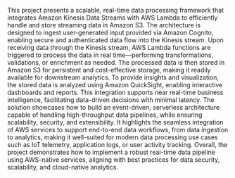 This project presents a scalable, real-time data processing framework that integrates Amazon Kinesis Data Streams with AWS Lambda to efficiently handle and store streaming data in Amazon S3. The architecture is designed to ingest user-generated input provided via Amazon Cognito, enabling secure and authenticated data flow into the Kinesis stream.
Upon receiving data through the Kinesis stream, AWS Lambda functions are triggered to process the data in real time—performing transformations, validations, or enrichment as needed. The processed data is then stored in Amazon S3 for persistent and cost-effective storage, making it readily available for downstream analytics.
To provide insights and visualization, the stored data is analyzed using Amazon QuickSight, enabling interactive dashboards and reports. This integration supports near real-time business intelligence, facilitating data-driven decisions with minimal latency.
The solution showcases how to build an event-driven, serverless architecture capable of handling high-throughput data pipelines, while ensuring scalability, security, and extensibility. It highlights the seamless integration of AWS services to support end-to-end data workflows, from data ingestion to analytics, making it well-suited for modern data processing use cases such as IoT telemetry, application logs, or user activity tracking.
Overall, the project demonstrates how to implement a robust real-time data pipeline using AWS-native services, aligning with best practices for data security, scalability, and cloud-native analytics.
